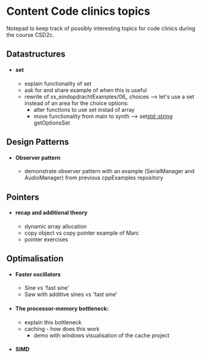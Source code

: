 # Content Code clinics topics
Notepad to keep track of possibly interesting topics for code clinics during
the course CSD2c.

## Datastructures
* #### set
  * explain functionality of set
  * ask for and share example of when this is useful
  * rewrite of xx_eindopdrachtExamples/06_ choices --> let's use a set instead
    of an area for the choice options:
      * alter functions to use set instad of array
      * move functionality from main to synth --> set<std::string> getOptionsSet


## Design Patterns
* #### Observer pattern
  * demonstrate observer pattern with an example
    (SerialManager and AudioManager) from previous cppExamples repository


## Pointers
* #### recap and additional theory
  * dynamic array allocation
  * copy object vs copy pointer example of Marc
  * pointer exercises


## Optimalisation
* #### Faster oscillators
  * Sine vs 'fast sine'
  * Saw with additive sines vs 'fast sine'

* #### The processor-memory bottleneck:
  * explain this bottleneck
  * caching - how does this work
    * demo with windows visualisation of the cache project

* #### SIMD
